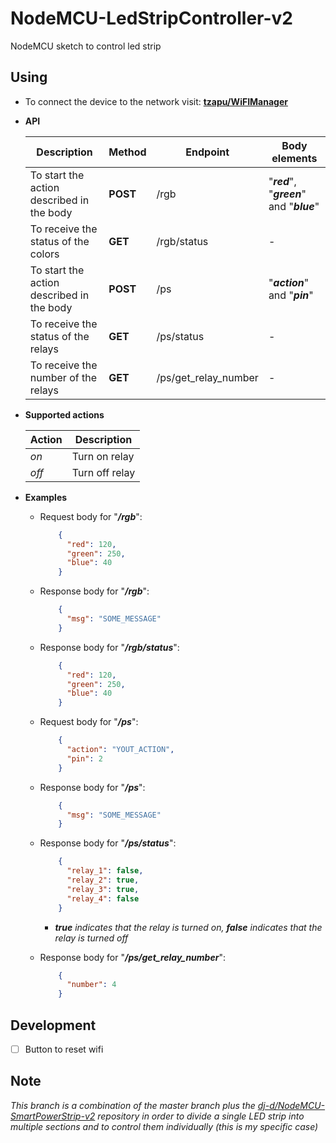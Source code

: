 # NodeMCU-LedStripController-v2
NodeMCU sketch to control led strip

## Using

- To connect the device to the network visit: __[tzapu/WiFIManager](https://github.com/tzapu/WiFiManager)__

- __API__

  | Description | Method | Endpoint | Body elements |
  | --- | --- | --- | --- |
  | To start the action described in the body| __POST__ | /rgb | "*__red__*", "*__green__*" and "*__blue__*" |
  | To receive the status of the colors | __GET__ | /rgb/status | - |
  | To start the action described in the body | __POST__ | /ps | "*__action__*" and "*__pin__*" |
  | To receive the status of the relays | __GET__ | /ps/status | - |
  | To receive the number of the relays | __GET__ | /ps/get_relay_number | - |

- __Supported actions__

    | Action | Description |
    | --- | --- |
    | *on* | Turn on relay |
    | *off* | Turn off relay |

- __Examples__

  - Request body for "*__/rgb__*":
    ```json
        {
          "red": 120,
          "green": 250,
          "blue": 40
        }
    ```

  - Response body for "*__/rgb__*":
    ```json
        {
          "msg": "SOME_MESSAGE"
        }
    ```

  - Response body for "*__/rgb/status__*":
    ```json
        {
          "red": 120,
          "green": 250,
          "blue": 40
        }
    ```
  
  - Request body for "*__/ps__*":
    ```json
        {
          "action": "YOUT_ACTION",
          "pin": 2
        }
    ```

  - Response body for "*__/ps__*":
    ```json
        {
          "msg": "SOME_MESSAGE"
        }
    ```
  
  - Response body for "*__/ps/status__*":
    ```json
        {
          "relay_1": false,
          "relay_2": true,
          "relay_3": true,
          "relay_4": false
        }
    ```
    * ___true__ indicates that the relay is turned on, __false__ indicates that the relay is turned off_

  - Response body for "*__/ps/get_relay_number__*":
    ```json
        {
          "number": 4
        }
    ```

## Development

- [ ] Button to reset wifi

## Note
*This branch is a combination of the master branch plus the [dj-d/NodeMCU-SmartPowerStrip-v2](https://github.com/dj-d/NodeMCU-SmartPowerStrip-v2) repository in order to divide a single LED strip into multiple sections and to control them individually (this is my specific case)*